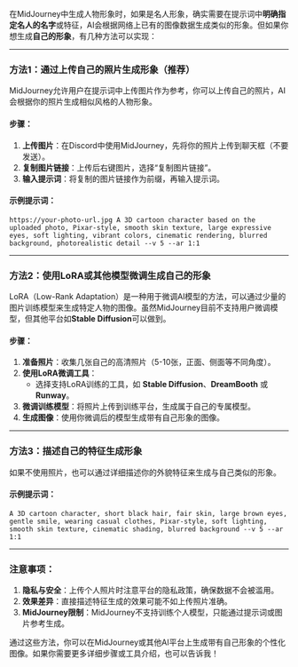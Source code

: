 在MidJourney中生成人物形象时，如果是名人形象，确实需要在提示词中**明确指定名人的名字**或特征，AI会根据网络上已有的图像数据生成类似的形象。但如果你想生成**自己的形象**，有几种方法可以实现：

---

### **方法1：通过上传自己的照片生成形象（推荐）**
MidJourney允许用户在提示词中上传图片作为参考，你可以上传自己的照片，AI会根据你的照片生成相似风格的人物形象。

#### **步骤：**
1. **上传图片**：在Discord中使用MidJourney，先将你的照片上传到聊天框（不要发送）。
2. **复制图片链接**：上传后右键图片，选择“复制图片链接”。
3. **输入提示词**：将复制的图片链接作为前缀，再输入提示词。

#### **示例提示词：**
```plaintext
https://your-photo-url.jpg A 3D cartoon character based on the uploaded photo, Pixar-style, smooth skin texture, large expressive eyes, soft lighting, vibrant colors, cinematic rendering, blurred background, photorealistic detail --v 5 --ar 1:1
```

---

### **方法2：使用LoRA或其他模型微调生成自己的形象**
LoRA（Low-Rank Adaptation）是一种用于微调AI模型的方法，可以通过少量的图片训练模型来生成特定人物的图像。虽然MidJourney目前不支持用户微调模型，但其他平台如**Stable Diffusion**可以做到。

#### **步骤：**
1. **准备照片**：收集几张自己的高清照片（5-10张，正面、侧面等不同角度）。
2. **使用LoRA微调工具**：
   - 选择支持LoRA训练的工具，如 **Stable Diffusion**、**DreamBooth** 或 **Runway**。
3. **微调训练模型**：将照片上传到训练平台，生成属于自己的专属模型。
4. **生成图像**：使用你微调后的模型生成带有自己形象的图像。

---

### **方法3：描述自己的特征生成形象**
如果不使用照片，也可以通过详细描述你的外貌特征来生成与自己类似的形象。

#### **示例提示词：**
```plaintext
A 3D cartoon character, short black hair, fair skin, large brown eyes, gentle smile, wearing casual clothes, Pixar-style, soft lighting, smooth skin texture, cinematic shading, blurred background --v 5 --ar 1:1
```

---

### **注意事项：**
1. **隐私与安全**：上传个人照片时注意平台的隐私政策，确保数据不会被滥用。
2. **效果差异**：直接描述特征生成的效果可能不如上传照片准确。
3. **MidJourney限制**：MidJourney不支持训练个人模型，只能通过提示词或图片参考生成。

通过这些方法，你可以在MidJourney或其他AI平台上生成带有自己形象的个性化图像。如果你需要更多详细步骤或工具介绍，也可以告诉我！

